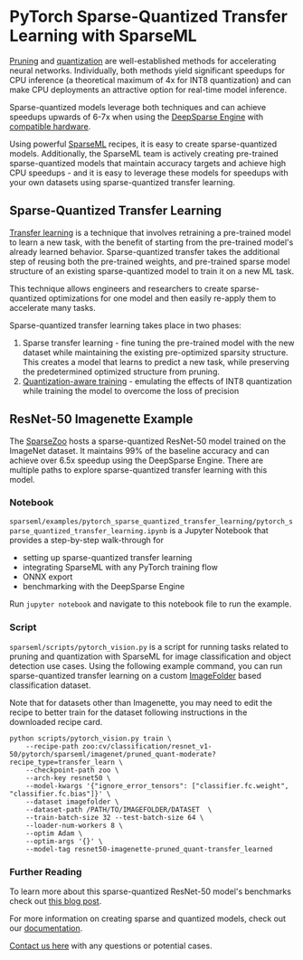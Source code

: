 <!--
Copyright (c) 2021 - present / Neuralmagic, Inc. All Rights Reserved.

Licensed under the Apache License, Version 2.0 (the "License");
you may not use this file except in compliance with the License.
You may obtain a copy of the License at

   http://www.apache.org/licenses/LICENSE-2.0

Unless required by applicable law or agreed to in writing,
software distributed under the License is distributed on an "AS IS" BASIS,
WITHOUT WARRANTIES OR CONDITIONS OF ANY KIND, either express or implied.
See the License for the specific language governing permissions and
limitations under the License.
-->

# PyTorch Sparse-Quantized Transfer Learning with SparseML

[Pruning](https://neuralmagic.com/blog/pruning-overview/) and
[quantization](https://arxiv.org/abs/1609.07061) are well-established methods for accelerating
neural networks.  Individually, both methods yield significant speedups for CPU inference
(a theoretical maximum of 4x for INT8 quantization) and can make CPU deployments an attractive
option for real-time model inference.

Sparse-quantized models leverage both techniques and can achieve speedups upwards of 6-7x when using
the [DeepSparse Engine](https://github.com/neuralmagic/deepsparse) with
[compatible hardware](https://docs.neuralmagic.com/deepsparse/hardware.html).

Using powerful [SparseML](https://github.com/neuralmagic/sparseml) recipes, it is easy to create sparse-quantized models.
Additionally, the SparseML team is actively creating pre-trained sparse-quantized models that maintain accuracy
targets and achieve high CPU speedups - and it is easy to leverage these models for speedups with your own datasets
using sparse-quantized transfer learning.

## Sparse-Quantized Transfer Learning

[Transfer learning](https://en.wikipedia.org/wiki/Transfer_learning) is a technique that
involves retraining a pre-trained model to learn a new task, with the benefit of starting
from the pre-trained model's already learned behavior. Sparse-quantized transfer takes the
additional step of reusing both the pre-trained weights, and pre-trained sparse model
structure of an existing sparse-quantized model to train it on a new ML task.

This technique allows engineers and researchers to create sparse-quantized optimizations
for one model and then easily re-apply them to accelerate many tasks.

Sparse-quantized transfer learning takes place in two phases:
1. Sparse transfer learning \- fine tuning the pre-trained model with the new dataset
while maintaining the existing pre-optimized sparsity structure.  This creates a model 
that learns to predict a new task, while preserving the predetermined optimized structure
from pruning.
2. [Quantization-aware training](https://pytorch.org/blog/introduction-to-quantization-on-pytorch/#quantization-aware-training)
\- emulating the effects of INT8 quantization while training the model to overcome the loss of precision


## ResNet-50 Imagenette Example

The [SparseZoo](https://github.com/neuralmagic/sparseml) hosts a sparse-quantized ResNet-50 model trained
on the ImageNet dataset.  It maintains 99% of the baseline accuracy and can achieve over 6.5x
speedup using the DeepSparse Engine.  There are multiple paths to explore sparse-quantized
transfer learning with this model.

### Notebook
`sparseml/examples/pytorch_sparse_quantized_transfer_learning/pytorch_sparse_quantized_transfer_learning.ipynb`
is a Jupyter Notebook that provides a step-by-step walk-through for
 - setting up sparse-quantized transfer learning
 - integrating SparseML with any PyTorch training flow
 - ONNX export
 - benchmarking with the DeepSparse Engine 

Run `jupyter notebook` and navigate to this notebook file to run the example.

### Script
`sparseml/scripts/pytorch_vision.py` is a script for running tasks related to pruning and
quantization with SparseML for image classification and object detection use cases.
Using the following example command, you can run sparse-quantized transfer learning on a custom
[ImageFolder](https://pytorch.org/vision/0.8/datasets.html#imagefolder) based
classification dataset.

Note that for datasets other than Imagenette, you may need to edit
the recipe to better train for the dataset following instructions in the downloaded recipe card.

```
python scripts/pytorch_vision.py train \
    --recipe-path zoo:cv/classification/resnet_v1-50/pytorch/sparseml/imagenet/pruned_quant-moderate?recipe_type=transfer_learn \
    --checkpoint-path zoo \
    --arch-key resnet50 \
    --model-kwargs '{"ignore_error_tensors": ["classifier.fc.weight", "classifier.fc.bias"]}' \
    --dataset imagefolder \
    --dataset-path /PATH/TO/IMAGEFOLDER/DATASET  \
    --train-batch-size 32 --test-batch-size 64 \
    --loader-num-workers 8 \
    --optim Adam \
    --optim-args '{}' \
    --model-tag resnet50-imagenette-pruned_quant-transfer_learned
```


### Further Reading
To learn more about this sparse-quantized ResNet-50 model's benchmarks check out
[this blog post](https://neuralmagic.com/blog/benchmark-resnet50-with-deepsparse).

For more information on creating sparse and quantized models, check out our
[documentation](https://neuralmagic.com/contact/).

[Contact us here](https://neuralmagic.com/contact/) with any questions or potential
cases.